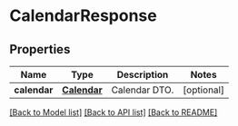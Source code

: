 # CalendarResponse

## Properties
Name | Type | Description | Notes
------------ | ------------- | ------------- | -------------
**calendar** | [**Calendar**](Calendar.md) | Calendar DTO. | [optional] 

[[Back to Model list]](../README.md#documentation-for-models) [[Back to API list]](../README.md#documentation-for-api-endpoints) [[Back to README]](../README.md)


